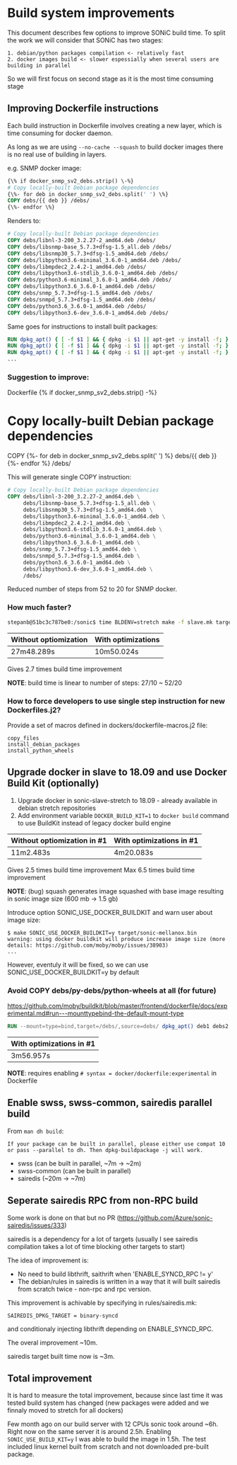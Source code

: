 # Build system improvements

This document describes few options to improve SONiC build time.
To split the work we will consider that SONiC has two stages:

    1. debian/python packages compilation <- relatively fast
    2. docker images build <- slower espessially when several users are building in parallel

So we will first focus on second stage as it is the most time consuming stage

## Improving Dockerfile instructions

Each build instruction in Dockerfile involves creating a new layer, which is time consuming for docker daemon.

As long as we are using ```--no-cache --squash``` to build docker images there is no real use of building in layers.

e.g. SNMP docker image:

```Dockerfile
{\% if docker_snmp_sv2_debs.strip() \-%}
# Copy locally-built Debian package dependencies
{\%- for deb in docker_snmp_sv2_debs.split(' ') \%}
COPY debs/{{ deb }} /debs/
{\%- endfor \%}

```
Renders to:
```Dockerfile
# Copy locally-built Debian package dependencies
COPY debs/libnl-3-200_3.2.27-2_amd64.deb /debs/
COPY debs/libsnmp-base_5.7.3+dfsg-1.5_all.deb /debs/
COPY debs/libsnmp30_5.7.3+dfsg-1.5_amd64.deb /debs/
COPY debs/libpython3.6-minimal_3.6.0-1_amd64.deb /debs/
COPY debs/libmpdec2_2.4.2-1_amd64.deb /debs/
COPY debs/libpython3.6-stdlib_3.6.0-1_amd64.deb /debs/
COPY debs/python3.6-minimal_3.6.0-1_amd64.deb /debs/
COPY debs/libpython3.6_3.6.0-1_amd64.deb /debs/
COPY debs/snmp_5.7.3+dfsg-1.5_amd64.deb /debs/
COPY debs/snmpd_5.7.3+dfsg-1.5_amd64.deb /debs/
COPY debs/python3.6_3.6.0-1_amd64.deb /debs/
COPY debs/libpython3.6-dev_3.6.0-1_amd64.deb /debs/
```

Same goes for instructions to install built packages:

```Dockerfile
RUN dpkg_apt() { [ -f $1 ] && { dpkg -i $1 || apt-get -y install -f; } || return 1; }; dpkg_apt /debs/libnl-3-200_3.2.27-2_amd64.deb
RUN dpkg_apt() { [ -f $1 ] && { dpkg -i $1 || apt-get -y install -f; } || return 1; }; dpkg_apt /debs/libsnmp-base_5.7.3+dfsg-1.5_all.deb
RUN dpkg_apt() { [ -f $1 ] && { dpkg -i $1 || apt-get -y install -f; } || return 1; }; dpkg_apt /debs/libsnmp30_5.7.3+dfsg-1.5_amd64.deb
...
```

### Suggestion to improve:

Dockerfile
{\% if docker_snmp_sv2_debs.strip() -\%}
# Copy locally-built Debian package dependencies
COPY
{\%- for deb in docker_snmp_sv2_debs.split(' ') \%}
debs/{{ deb }} \
{\%- endfor \%}
/debs/


This will generate single COPY instruction:
```Dockerfile
# Copy locally-built Debian package dependencies
COPY debs/libnl-3-200_3.2.27-2_amd64.deb \
     debs/libsnmp-base_5.7.3+dfsg-1.5_all.deb \
     debs/libsnmp30_5.7.3+dfsg-1.5_amd64.deb \
     debs/libpython3.6-minimal_3.6.0-1_amd64.deb \
     debs/libmpdec2_2.4.2-1_amd64.deb \
     debs/libpython3.6-stdlib_3.6.0-1_amd64.deb \
     debs/python3.6-minimal_3.6.0-1_amd64.deb \
     debs/libpython3.6_3.6.0-1_amd64.deb \
     debs/snmp_5.7.3+dfsg-1.5_amd64.deb \
     debs/snmpd_5.7.3+dfsg-1.5_amd64.deb \
     debs/python3.6_3.6.0-1_amd64.deb \
     debs/libpython3.6-dev_3.6.0-1_amd64.deb \
     /debs/
```

Reduced number of steps from 52 to 20 for SNMP docker.

### How much faster?

```bash
stepanb@51bc3c787be0:/sonic$ time BLDENV=stretch make -f slave.mk target/docker-snmp-sv2.gz
```

|Without optiomization|With optimizations|
|---------------------|------------------|
|27m48.289s           |10m50.024s        |

Gives 2.7 times build time improvement

**NOTE**: build time is linear to number of steps: 27/10 ~ 52/20

### How to force developers to use single step instruction for new Dockerfiles.j2?
Provide a set of macros defined in dockers/dockerfile-macros.j2 file:

```jinja
copy_files
install_debian_packages
install_python_wheels
```

## Upgrade docker in slave to 18.09 and use Docker Build Kit (optionally)

1. Upgrade docker in sonic-slave-stretch to 18.09 - already available in debian stretch repositories
2. Add environment variable ```DOCKER_BUILD_KIT=1``` to ```docker build``` command to use BuildKit instead of legacy docker build engine

|Without optiomization in #1 |With optimizations in #1|
|----------------------------|------------------------|
|11m2.483s                   |4m20.083s               |

Gives 2.5 times build time improvement
Max 6.5 times build time improvement

**NOTE**: (bug) squash generates image squashed with base image resulting in sonic image size (600 mb -> 1.5 gb)

Introduce option SONIC_USE_DOCKER_BUILDKIT and warn user about image size:
```
$ make SONIC_USE_DOCKER_BUILDKIT=y target/sonic-mellanox.bin
warning: using docker buildkit will produce increase image size (more details: https://github.com/moby/moby/issues/38903)
...
```

However, eventuly it will be fixed, so we can use SONIC_USE_DOCKER_BUILDKIT=y by default

### Avoid COPY debs/py-debs/python-wheels at all (for future)
https://github.com/moby/buildkit/blob/master/frontend/dockerfile/docs/experimental.md#run---mounttypebind-the-default-mount-type

```Dockerfile
RUN --mount=type=bind,target=/debs/,source=debs/ dpkg_apt() deb1 debs2 deb3...
```

|With optimizations in #1|
|------------------------|
|3m56.957s               |

**NOTE**: requires enabling ```# syntax = docker/dockerfile:experimental``` in Dockerfile


## Enable swss, swss-common, sairedis parallel build

From ``` man dh build ```:
```
If your package can be built in parallel, please either use compat 10 or pass --parallel to dh. Then dpkg-buildpackage -j will work.
```

- swss (can be built in parallel, ~7m -> ~2m)
- swss-common (can be built in parallel)
- sairedis (~20m -> ~7m)

## Seperate sairedis RPC from non-RPC build

Some work is done on that but no PR (https://github.com/Azure/sonic-sairedis/issues/333)

sairedis is a dependency for a lot of targets (usually I see sairedis compilation takes a lot of time blocking other targets to start)

The idea of improvement is:

- No need to build libthrift, saithrift when 'ENABLE_SYNCD_RPC != y'
- The debian/rules in sairedis is written in a way that it will built sairedis from scratch twice - non-rpc and rpc version.

This improvement is achivable by specifying in rules/sairedis.mk:

```SAIREDIS_DPKG_TARGET = binary-syncd```

and conditionaly injecting libthrift depending on ENABLE_SYNCD_RPC.

The overal improvement ~10m.

sairedis target built time now is ~3m.

## Total improvement

It is hard to measure the total improvement, because since last time it was tested build system has changed (new packages were added and we finnaly moved to stretch for all dockers)

Few month ago on our build server with 12 CPUs sonic took around ~6h.
Right now on the same server it is around 2.5h. Enabling ```SONIC_USE_BUILD_KIT=y``` I was able to build the image in 1.5h.
The test included linux kernel built from scratch and not downloaded pre-built package.
